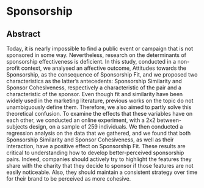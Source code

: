 # Sponsorship
## Abstract
Today, it is nearly impossible to find a public event or campaign that is not sponsored in some way. Nevertheless, research on the determinants of sponsorship effectiveness is deficient. In this study, conducted in a non-profit context, we analysed an affective outcome, Attitudes towards the Sponsorship, as the consequence of Sponsorship Fit, and we proposed two characteristics as the latter’s antecedents: Sponsorship Similarity and Sponsor Cohesiveness, respectively a characteristic of the pair and a characteristic of the sponsor. Even though fit and similarity have been widely used in the marketing literature, previous works on the topic do not unambiguously define them. Therefore, we also aimed to partly solve this theoretical confusion. To examine the effects that these variables have on each other, we conducted an online experiment, with a 2x2 between-subjects design, on a sample of 259 individuals. We then conducted a regression analysis on the data that we gathered, and we found that both Sponsorship Similarity and Sponsor Cohesiveness, as well as their interaction, have a positive effect on Sponsorship Fit. These results are critical to understanding how to develop better-perceived sponsorship pairs. Indeed, companies should actively try to highlight the features they share with the charity that they decide to sponsor if those features are not easily noticeable. Also, they should maintain a consistent strategy over time for their brand to be perceived as more cohesive.
